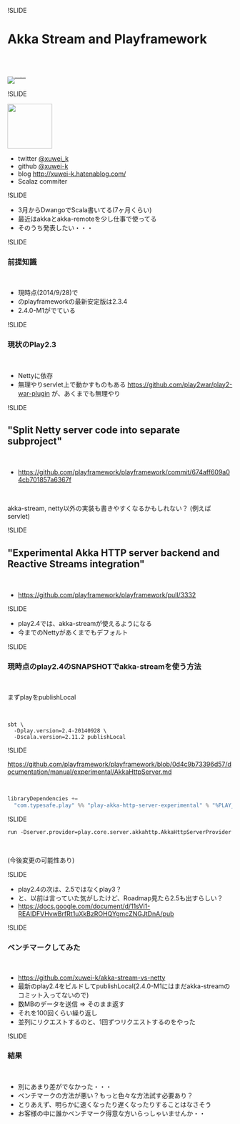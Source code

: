!SLIDE

# Akka Stream and Playframework

<br /><br />

<a style="font-size: 10%" rel="license" href="http://creativecommons.org/licenses/by/2.1/jp/"><img alt="クリエイティブ・コモンズ・ライセンス" style="border-width:0" src="http://i.creativecommons.org/l/by/2.1/jp/88x31.png" /></a>

!SLIDE

<img src="https://pbs.twimg.com/profile_images/1931553270/xuwei.gif" width="100" height="100" />

- twitter [@xuwei_k](https://twitter.com/xuwei_k)
- github [@xuwei-k](https://github.com/xuwei-k)
- blog <http://xuwei-k.hatenablog.com/>
- Scalaz commiter

!SLIDE

- 3月からDwangoでScala書いてる(7ヶ月くらい)
- 最近はakkaとakka-remoteを少し仕事で使ってる
- そのうち発表したい・・・

!SLIDE

### 前提知識

<br />

- 現時点(2014/9/28)で
- のplayframeworkの最新安定版は2.3.4
- 2.4.0-M1がでている

!SLIDE

### 現状のPlay2.3

<br />

- Nettyに依存
- 無理やりservlet上で動かすものもある <https://github.com/play2war/play2-war-plugin> が、あくまでも無理やり

!SLIDE

## "Split Netty server code into separate subproject"

<br />

- <https://github.com/playframework/playframework/commit/674aff609a04cb701857a6367f>

<br />

akka-stream, netty以外の実装も書きやすくなるかもしれない？
(例えばservlet)



!SLIDE

## "Experimental Akka HTTP server backend and Reactive Streams integration"

<br />


- <https://github.com/playframework/playframework/pull/3332>

!SLIDE

- play2.4では、akka-streamが使えるようになる
- 今までのNettyがあくまでもデフォルト

!SLIDE

### 現時点のplay2.4のSNAPSHOTでakka-streamを使う方法

<br />

まずplayをpublishLocal

<br />

```
sbt \
  -Dplay.version=2.4-20140928 \
  -Dscala.version=2.11.2 publishLocal
```

!SLIDE

<https://github.com/playframework/playframework/blob/0d4c9b73396d57/documentation/manual/experimental/AkkaHttpServer.md>

<br />

```scala
libraryDependencies +=
  "com.typesafe.play" %% "play-akka-http-server-experimental" % "%PLAY_VERSION%"
```

!SLIDE

```
run -Dserver.provider=play.core.server.akkahttp.AkkaHttpServerProvider
```

<br />

(今後変更の可能性あり)


!SLIDE

- play2.4の次は、2.5ではなくplay3？
- と、以前は言っていた気がしたけど、Roadmap見たら2.5も出すらしい？
- <https://docs.google.com/document/d/11sVi1-REAIDFVHvwBrfRt1uXkBzROHQYgmcZNGJtDnA/pub>

!SLIDE

### ベンチマークしてみた

<br />

- <https://github.com/xuwei-k/akka-stream-vs-netty>
- 最新のplay2.4をビルドしてpublishLocal(2.4.0-M1にはまだakka-streamのコミット入ってないので)
- 数MBのデータを送信 => そのまま返す
- それを100回くらい繰り返し
- 並列にリクエストするのと、1回ずつリクエストするのをやった

!SLIDE

### 結果

<br />

- 別にあまり差がでなかった・・・
- ベンチマークの方法が悪い？もっと色々な方法試す必要あり？
- とりあえず、明らかに速くなったり遅くなったりすることはなさそう
- お客様の中に誰かベンチマーク得意な方いらっしゃいませんか・・
